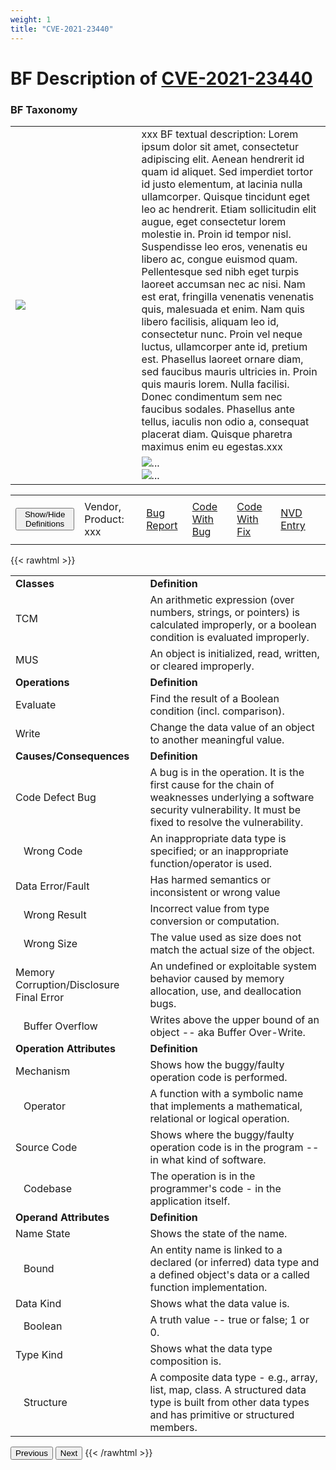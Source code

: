 ```yaml
---
weight: 1
title: "CVE-2021-23440"
---
```

# BF Description of [CVE-2021-23440](https://cve.mitre.org/cgi-bin/cvename.cgi?name=CVE-2021-23440) 

### BF Taxonomy

<map name="image-map">
<area target="" alt="The entire operation implementation or a part of its specification is absent." title="The entire operation implementation or a part of its specification is absent." href="" coords="271,121,27,87" shape="rect"/>
<area target="" alt="Check data semantics (proper value/meaning) in order to accept (and possibly correct) or reject it." title="Check data semantics (proper value/meaning) in order to accept (and possibly correct) or reject it." href="" coords="346,121,510,88" shape="rect"/>
</map>

<table>
<tr>
<td rowspan="0" style="width:40%">
<img src="../../../../BF/images/BFCVE Examples/CVE-2021-23440(simple)-0.png" usemap="#image-map="/>
</td>
<td>xxx BF textual description: Lorem ipsum dolor sit amet, consectetur adipiscing elit. Aenean hendrerit id quam id aliquet. Sed imperdiet tortor id justo elementum, at lacinia nulla ullamcorper. Quisque tincidunt eget leo ac hendrerit. Etiam sollicitudin elit augue, eget consectetur lorem molestie in. Proin id tempor nisl. Suspendisse leo eros, venenatis eu libero ac, congue euismod quam. Pellentesque sed nibh eget turpis laoreet accumsan nec ac nisi. Nam est erat, fringilla venenatis venenatis quis, malesuada et enim. Nam quis libero facilisis, aliquam leo id, consectetur nunc. Proin vel neque luctus, ullamcorper ante id, pretium est. Phasellus laoreet ornare diam, sed faucibus mauris ultricies in. Proin quis mauris lorem. Nulla facilisi. Donec condimentum sem nec faucibus sodales. Phasellus ante tellus, iaculis non odio a, consequat placerat diam. Quisque pharetra maximus enim eu egestas.xxx 
</td>
</tr>
<tr>
<td rowspan="0" class="text-center">
<div id="carouselControls" class="carousel slide" data-interval="false">
<div class="carousel-inner">

<div class="carousel-item">
				
<img src="../../../../BF/images/BFCVE Examples/CVE-2021-23440-1.png" alt="..." usemap="#image-map="/>
</div>
		
<div class="carousel-item active">
				
<img src="../../../../BF/images/BFCVE Examples/CVE-2021-23440-2.png" alt="..." usemap="#image-map="/>
</div>
		
</div>
</div>
</td>
</tr>

</table>

<table>
<tr>
<td>
<button class="btn btn-primary " type="button" data-bs-toggle="collapse" data-bs-target="#collapseTable" aria-expanded="false" aria-controls="collapseTable">Show/Hide Definitions</button>
</td>
<td class="text-center">Vendor, Product: xxx</td><td>

[Bug Report](https://security.snyk.io/vuln/SNYK-JS-SETVALUE-1540541)</td><td>
[Code With Bug](https://github.com/jonschlinkert/set-value/pull/33/files#diff-https://github.com/jonschlinkert/set-value/pull/33/files#diff-e727e4bdf3657fd1d798edcd6b099d6e092f8573cba266154583a746bba0f346)</td><td>
[Code With Fix](https://github.com/jonschlinkert/set-value/pull/33/files#diff-e727e4bdf3657fd1d798edcd6b099d6e092f8573cba266154583a746bba0f346)</td><td>
[NVD Entry](https://nvd.nist.gov/vuln/detail/CVE-2021-23440)</td><td>
</tr>
</table>

{{< rawhtml >}}
<div class="collapse" id="collapseTable">
<div class="card card-body">
<table>
<tr>
			<td><strong>Classes</strong></td>
	<td><strong>Definition</strong></td>
	</tr>
	<tr>
			<td>TCM</td>
	<td>An arithmetic expression (over numbers, strings, or pointers) is calculated improperly, or a boolean condition is evaluated improperly.</td>
	</tr>
	<tr>
			<td>MUS</td>
	<td>An object is initialized, read, written, or cleared improperly.</td>
	</tr>
	<tr>
			<td><strong>Operations</strong></td>
	<td><strong>Definition</strong></td>
	</tr>
	<tr>
			<td>Evaluate</td>
	<td>Find the result of a Boolean condition (incl. comparison).</td>
	</tr>
	<tr>
			<td>Write</td>
	<td>Change the data value of an object to another meaningful value.</td>
	</tr>
	<tr>
			<td><strong>Causes/Consequences</strong></td>
	<td><strong>Definition</strong></td>
	</tr>
	<tr>
			<td>Code Defect Bug</td>
	<td>A bug is in the operation. It is the first cause for the chain of weaknesses underlying a software security vulnerability. It must be fixed to resolve the vulnerability.</td>
	</tr>
	<tr>
			<td>   Wrong Code</td>
	<td>An inappropriate data type is specified; or an inappropriate function/operator is used.</td>
	</tr>
	<tr>
			<td>Data Error/Fault</td>
	<td>Has harmed semantics or inconsistent or wrong value</td>
	</tr>
	<tr>
			<td>   Wrong Result</td>
	<td>Incorrect value from type conversion or computation.</td>
	</tr>
	<tr>
			<td>   Wrong Size</td>
	<td>The value used as size does not match the actual size of the object.</td>
	</tr>
	<tr>
			<td>Memory Corruption/Disclosure Final Error</td>
	<td>An undefined or exploitable system behavior caused by memory allocation, use, and deallocation bugs.</td>
	</tr>
	<tr>
			<td>   Buffer Overflow</td>
	<td>Writes above the upper bound of an object -- aka Buffer Over-Write.</td>
	</tr>
	<tr>
			<td><strong>Operation Attributes</strong></td>
	<td><strong>Definition</strong></td>
	</tr>
	<tr>
			<td>Mechanism</td>
	<td>Shows how the buggy/faulty operation code is performed.</td>
	</tr>
	<tr>
			<td>   Operator</td>
	<td>A function with a symbolic name that implements a mathematical, relational or logical operation.</td>
	</tr>
	<tr>
			<td>Source Code</td>
	<td>Shows where the buggy/faulty operation code is in the program -- in what kind of software.</td>
	</tr>
	<tr>
			<td>   Codebase</td>
	<td>The operation is in the programmer's code - in the application itself.</td>
	</tr>
	<tr>
			<td><strong>Operand Attributes</strong></td>
	<td><strong>Definition</strong></td>
	</tr>
	<tr>
			<td>Name State</td>
	<td>Shows the state of the name.</td>
	</tr>
	<tr>
			<td>   Bound</td>
	<td>An entity name is linked to a declared (or inferred) data type and a defined object's data or a called function implementation.</td>
	</tr>
	<tr>
			<td>Data Kind</td>
	<td>Shows what the data value is.</td>
	</tr>
	<tr>
			<td>   Boolean</td>
	<td>A truth value -- true or false; 1 or 0.</td>
	</tr>
	<tr>
			<td>Type Kind</td>
	<td>Shows what the data type composition is.</td>
	</tr>
	<tr>
			<td>   Structure</td>
	<td>A composite data type - e.g., array, list, map, class. A structured data type is built from other data types and has primitive or structured members.</td>
	</tr>
	
</table>
</div>
</div>
<button class="carousel-control-prev" type="button" data-bs-target="#carouselControls" data-bs-slide="prev">
<span class="carousel-control-prev-icon" aria-hidden="true"></span>
<span class="visually-hidden">Previous</span>
</button>
<button class="carousel-control-next" type="button" data-bs-target="#carouselControls" data-bs-slide="next">
<span class="carousel-control-next-icon" aria-hidden="true"></span>
<span class="visually-hidden">Next</span>
</button>
{{< /rawhtml >}}
